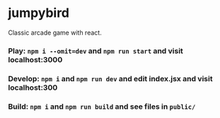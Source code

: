 # jumpybird
Classic arcade game with react.

### Play: `npm i --omit=dev` and `npm run start` and visit localhost:3000

### Develop: `npm i` and `npm run dev` and edit index.jsx and visit localhost:300

### Build: `npm i` and `npm run build` and see files in `public/`
